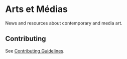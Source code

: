 # Arts et Médias

News and resources about contemporary and media art.


## Contributing

See [Contributing Guidelines](./CONTRIBUTING.md).
